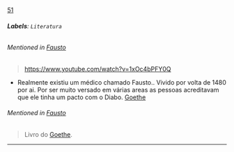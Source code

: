 [51](https://github.com/guilhermeprokisch/ideias/issues/51) 
###### **Labels**: `Literatura`



 


###### Mentioned in [Fausto](Fausto)  
 > https://www.youtube.com/watch?v=1xOc4bPFY0Q

- Realmente existiu um médico chamado Fausto.. Vivido por volta de 1480 por ai. Por ser muito versado em várias areas as pessoas acreditavam que ele tinha um pacto com o Diabo.
[Goethe](Goethe)


###### Mentioned in [Fausto](Fausto)  
 > Livro do [Goethe](Goethe).

-------------------------------------------------------------------------------

